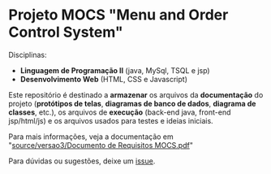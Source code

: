 # Projeto MOCS "Menu and Order Control System" 
Disciplinas:
- **Linguagem de Programação II** (java, MySql, TSQL e jsp)
- **Desenvolvimento Web** (HTML, CSS e Javascript)
 
Este repositório é destinado a **armazenar** os arquivos da **documentação** do projeto (**protótipos de telas**, **diagramas de banco de dados**, **diagrama de classes**, etc.), os arquivos de **execução** (back-end java, front-end jsp/html/js) e os arquivos usados para testes e ideias iniciais.

Para mais informações, veja a documentação em "[source/versao3/Documento de Requisitos MOCS.pdf](https://github.com/euaaron/MOCS/blob/master/source/versao3/Documento%20de%20Requisitos%20MOCS.pdf)"

Para dúvidas ou sugestões, deixe um [issue](https://github.com/euaaron/MOCS/issues).
